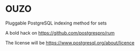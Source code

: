 # OUZO
Pluggable PostgreSQL indexing method for sets

A bold hack on https://github.com/postgrespro/rum

The license will be https://www.postgresql.org/about/licence
